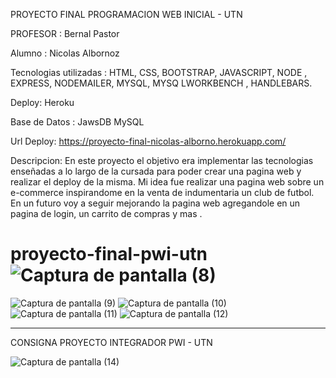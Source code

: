 PROYECTO FINAL PROGRAMACION WEB INICIAL - UTN 

PROFESOR : Bernal Pastor 



Alumno : Nicolas Albornoz




Tecnologias utilizadas : HTML, CSS, BOOTSTRAP, JAVASCRIPT, NODE , EXPRESS, NODEMAILER, MYSQL, MYSQ LWORKBENCH , HANDLEBARS.





Deploy: Heroku 





Base de Datos : JawsDB MySQL




Url Deploy: https://proyecto-final-nicolas-alborno.herokuapp.com/






Descripcion: En este proyecto el objetivo era  implementar las tecnologias enseñadas a lo largo de la cursada para poder crear una pagina web y realizar el deploy
de la misma. Mi idea fue realizar una pagina web sobre un e-commerce inspirandome en la venta de indumentaria un club de futbol. En un futuro voy a  seguir mejorando la pagina web agregandole en un pagina de  login, un  carrito de compras y mas .




# proyecto-final-pwi-utn![Captura de pantalla (8)](https://user-images.githubusercontent.com/105244423/190457877-110742c3-464e-4821-828e-85351968b6b5.png)
![Captura de pantalla (9)](https://user-images.githubusercontent.com/105244423/190457900-5ba79dbe-85ed-4866-ac9f-bac57b9c5fc5.png)
![Captura de pantalla (10)](https://user-images.githubusercontent.com/105244423/190457906-48c9cbb4-c32f-4564-8f49-8ef45d2106d4.png)
![Captura de pantalla (11)](https://user-images.githubusercontent.com/105244423/190457925-824f5365-0377-46c8-ae39-cacbc00085ad.png)
![Captura de pantalla (12)](https://user-images.githubusercontent.com/105244423/190457941-aef30283-30f9-4281-9448-29b9145f151d.png)







---------------------------------------------------------------------------------------------------------------------------------------------------------


CONSIGNA PROYECTO INTEGRADOR PWI - UTN  



![Captura de pantalla (14)](https://user-images.githubusercontent.com/105244423/190477910-704ffd4d-a782-4b57-a974-25a60d3132e4.png)

